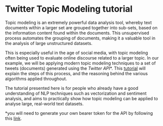 # Twitter Topic Modeling tutorial

Topic modeling is an extremely powerful data analysis tool, whereby text documents within a larger set are grouped together into sub-sets, based on the information content found within the documents. This unsupervised process automates the grouping of documents, making it a valuable tool in the analysis of large unstructured datasets. 

This is especially useful in the age of social media, with topic modeling often being used to evaluate online discourse related to a larger topic. In our example, we will be applying modern topic modeling techniques to a set of tweets (documents) generated using the *Twitter API**. This [tutorial](https://github.com/shaikadish/twitterTopicModeling/blob/main/twitterTopicModeling.ipynb) will explain the steps of this process, and the reasoning behind the various algorithms applied throughout.

The tutorial presented here is for people who already have a good understanding of NLP techniques such as vectorization and sentiment analysis, and aims to practically show how topic modeling can be applied to analyse large, real-world text datasets.

*you will need to generate your own bearer token for the API by following this [link](https://developer.twitter.com/en/docs/twitter-api).

